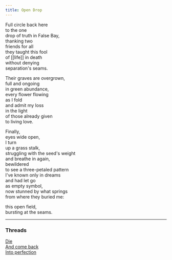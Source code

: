 ```yaml
---
title: Open Drop
---
```


Full circle back here  
to the one  
drop of truth in False Bay,  
thanking two  
friends for all  
they taught this fool  
of [[life]] in death  
without denying  
separation's seams.  
  
Their graves are overgrown,  
full and ongoing  
in green abundance,  
every flower flowing  
as I fold  
and admit my loss  
in the light  
of those already given  
to living love.  
  
Finally,  
eyes wide open,  
I turn  
up a grass stalk,  
struggling with the seed's weight  
and breathe in again,  
bewildered  
to see a three-petaled pattern  
I've known only in dreams  
and had let go  
as empty symbol,  
now stunned by what springs  
from where they buried me:  
  
this open field,  
bursting at the seams.  
    
---

### Threads  

[Die](https://thebluebook.co.za/canto-xi/fana.html)   
[And come back](https://living.thebluebook.co.za/surrender/kramat.html)  
[Into perfection](https://dyeing.thebluebook.co.za/?stackedPages=%2Fdeath)